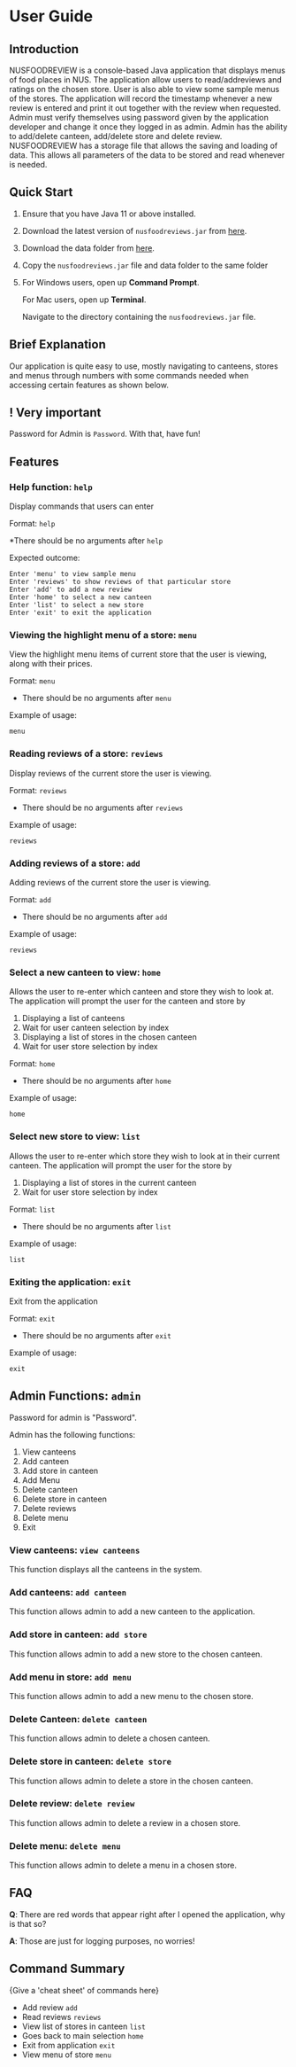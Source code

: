 # User Guide

## Introduction

NUSFOODREVIEW is a console-based Java application that displays menus of food places 
in NUS. The application allow users to read/addreviews and ratings on the chosen store. User is also able to view some sample
menus of the stores. The application will record the timestamp whenever a new review is entered and print it out together
with the review when requested. Admin must verify themselves using password given by the application developer and change
it once they logged in as admin. Admin has the ability to add/delete canteen, add/delete store and delete review. NUSFOODREVIEW has a storage file
that allows the saving and loading of data. This allows all parameters of the data to be stored and read whenever is needed.

## Quick Start

1. Ensure that you have Java 11 or above installed.
2. Download the latest version of `nusfoodreviews.jar` from [here](https://github.com/AY2021S2-CS2113-T10-4/tp/releases).
3. Download the data folder from [here](https://github.com/AY2021S2-CS2113-T10-4/tp).
4. Copy the `nusfoodreviews.jar` file and data folder to the same folder
5. For Windows users, open up **Command Prompt**.
   
   For Mac users, open up **Terminal**.
   
   Navigate to the directory containing the `nusfoodreviews.jar` file.

## Brief Explanation
Our application is quite easy to use, mostly navigating to canteens, stores
and menus through numbers with some commands needed when accessing certain 
features as shown below.

## ! Very important
Password for Admin is `Password`. With that, have fun!

## Features

### Help function: `help`
Display commands that users can enter

Format: `help`

*There should be no arguments after `help`

Expected outcome:
```text
Enter 'menu' to view sample menu
Enter 'reviews' to show reviews of that particular store
Enter 'add' to add a new review
Enter 'home' to select a new canteen
Enter 'list' to select a new store
Enter 'exit' to exit the application
```

### Viewing the highlight menu of a store: `menu`
View the highlight menu items of current store that the user is viewing, along with their prices.

Format: `menu`

* There should be no arguments after `menu`

Example of usage:

`menu`

### Reading reviews of a store: `reviews`
Display reviews of the current store the user is viewing.

Format: `reviews`

* There should be no arguments after `reviews`

Example of usage:

`reviews`

### Adding reviews of a store: `add `
Adding reviews of the current store the user is viewing.

Format: `add`

* There should be no arguments after `add`

Example of usage:

`reviews`

### Select a new canteen to view: `home`
Allows the user to re-enter which canteen and store they wish to look at.
The application will prompt the user for the canteen and store by
1. Displaying a list of canteens
2. Wait for user canteen selection by index
3. Displaying a list of stores in the chosen canteen
4. Wait for user store selection by index

Format: `home`

* There should be no arguments after `home`

Example of usage:

`home`

### Select new store to view: `list`
Allows the user to re-enter which store they wish to look at in their current canteen.
The application will prompt the user for the store by
1. Displaying a list of stores in the current canteen
2. Wait for user store selection by index

Format: `list`

* There should be no arguments after `list`

Example of usage:

`list`

### Exiting the application: `exit`
Exit from the application

Format: `exit`

* There should be no arguments after `exit`

Example of usage:

`exit`

## Admin Functions: `admin`

Password for admin is "Password".

Admin has the following functions:
1. View canteens
2. Add canteen
3. Add store in canteen
4. Add Menu
5. Delete canteen
6. Delete store in canteen
7. Delete reviews
8. Delete menu
9. Exit

### View canteens: `view canteens`
This function displays all the canteens in the system.

### Add canteens: `add canteen`
This function allows admin to add a new canteen to the application.

### Add store in canteen: `add store`
This function allows admin to add a new store to the chosen canteen.

### Add menu in store: `add menu`
This function allows admin to add a new menu to the chosen store.

### Delete Canteen: `delete canteen`
This function allows admin to delete a chosen canteen.

### Delete store in canteen: `delete store`
This function allows admin to delete a store in the chosen canteen.

### Delete review: `delete review`
This function allows admin to delete a review in a chosen store.

### Delete menu: `delete menu`
This function allows admin to delete a menu in a chosen store.

## FAQ

**Q**: There are red words that appear right after I opened the application,
why is that so?

**A**: Those are just for logging purposes, no worries!

## Command Summary

{Give a 'cheat sheet' of commands here}

* Add review `add`
* Read reviews `reviews`
* View list of stores in canteen `list`
* Goes back to main selection `home`
* Exit from application `exit`
* View menu of store `menu`
